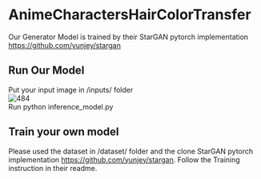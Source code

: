 # AnimeCharactersHairColorTransfer

Our Generator Model is trained by their StarGAN pytorch implementation https://github.com/yunjey/stargan

## Run Our Model
Put your input image in /inputs/ folder<br>
![484](https://user-images.githubusercontent.com/49235533/219293677-b4d1ae76-4241-4b57-bd59-095ed139e45f.JPG)
<br>
Run
python inference_model.py

## Train your own model
Please used the dataset in /dataset/ folder and the clone StarGAN pytorch implementation https://github.com/yunjey/stargan. Follow the Training instruction in their readme.
